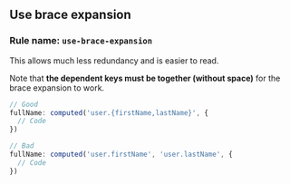 ## Use brace expansion

### Rule name: `use-brace-expansion`

This allows much less redundancy and is easier to read.

Note that **the dependent keys must be together (without space)** for the brace expansion to work.

```javascript
// Good
fullName: computed('user.{firstName,lastName}', {
  // Code
})

// Bad
fullName: computed('user.firstName', 'user.lastName', {
  // Code
})
```
